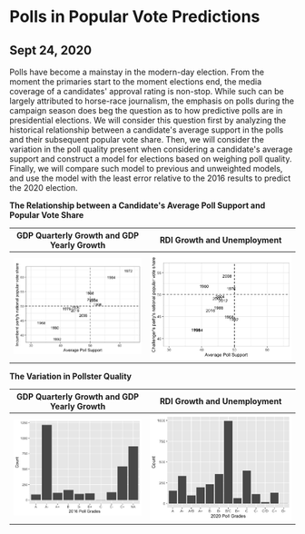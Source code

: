 # Polls in Popular Vote Predictions
## Sept 24, 2020

Polls have become a mainstay in the modern-day election. From the moment the primaries start to the moment elections end, the media coverage of a candidates' approval rating is non-stop. While such can be largely attributed to horse-race journalism, the emphasis on polls during the campaign season does beg the question as to how predictive polls are in presidential elections. We will consider this question first by analyzing the historical relationship between a candidate's average support in the polls and their subsequent popular vote share. Then, we will consider the variation in the poll quality present when considering a candidate's average support and construct a model for elections based on weighing poll quality. Finally, we will compare such model to previous and unweighted models, and use the model with the least error relative to the 2016 results to predict the 2020 election.

**The Relationship between a Candidate's Average Poll Support and Popular Vote Share** 


GDP Quarterly Growth and GDP Yearly Growth  |  RDI Growth and Unemployment
:-------------------------:|:-------------------------:
![](Polls1.png)|![](Polls2.png)


**The Variation in Pollster Quality** 

GDP Quarterly Growth and GDP Yearly Growth  |  RDI Growth and Unemployment
:-------------------------:|:-------------------------:
![](Polls3.png)|![](Polls4.png)


